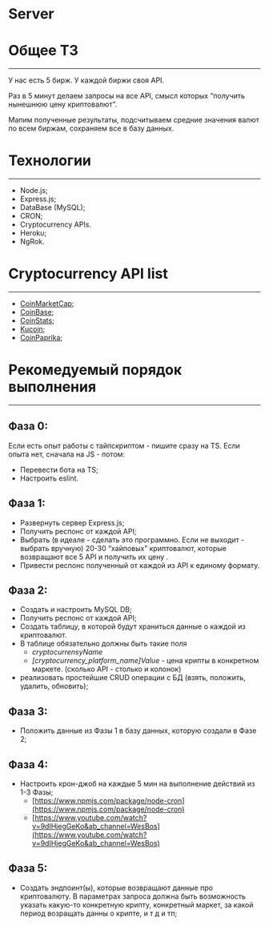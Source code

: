 # Server

# Общее ТЗ

---

У нас есть 5 бирж. У каждой биржи своя API.

Раз в 5 минут делаем запросы на все API, смысл которых “получить нынешнюю цену криптовалют”.

Мапим полученные результаты,  подсчитываем средние значения валют по всем биржам, сохраняем все в базу данных.

# Технологии

---

- Node.js;
- Express.js;
- DataBase (MySQL);
- CRON;
- Cryptocurrency APIs.
- Heroku;
- NgRok.

# Cryptocurrency API list

---

- [CoinMarketCap](https://coinmarketcap.com/api/documentation/v1/#operation/getV1CryptocurrencyListingsLatest);
- [CoinBase](https://developers.coinbase.com/api/v2?javascript#introduction);
- [CoinStats](https://documenter.getpostman.com/view/5734027/RzZ6Hzr3);
- [Kucoin](https://docs.kucoin.com/#general);
- [CoinPaprika](https://api.coinpaprika.com/);

# Рекомедуемый порядок выполнения

---

## Фаза 0:

Если есть опыт работы с тайпскриптом - пишите сразу на TS. Если опыта нет, сначала на JS - потом:

- Перевести бота на TS;
- Настроить eslint.

## Фаза 1:

- Развернуть сервер Express.js;
- Получить респонс от каждой API;
- Выбрать (в идеале - сделать это программно. Если не выходит - выбрать вручную) 20-30 “хайповых” криптовалют, которые возвращают все 5 API и получить их цену .
- Привести респонс полученный от каждой из API к единому формату.

## Фаза 2:

- Создать и настроить MySQL DB;
- Получить респонс от каждой API;
- Создать таблицу, в которой будут храниться данные о каждой из криптовалют.
- В таблице обязательно должны быть такие поля
    - *cryptocurrensyName*
    - *[cryptocurrency_platform_name]Value* - цена крипты в конкретном маркете. (сколько API - столько и колонок)
- реализовать простейшие CRUD операции с БД (взять, положить, удалить, обновить);

## Фаза 3:

- Положить данные из Фазы 1 в базу данных, которую создали в Фазе 2;

## Фаза 4:

- Настроить крон-джоб на каждые 5 мин на выполнение действий из 1-3 Фазы;
    - [https://www.npmjs.com/package/node-cron](https://www.npmjs.com/package/node-cron)
    - [https://www.youtube.com/watch?v=9dIHjegGeKo&ab_channel=WesBos](https://www.youtube.com/watch?v=9dIHjegGeKo&ab_channel=WesBos)

## Фаза 5:

- Создать эндпоинт(ы), которые возвращают данные про криптовалюту. В параметрах запроса должна быть возможность указать какую-то конкретную крипту, конкретный маркет, за какой период возращать данны о крипте, и т д и тп;
